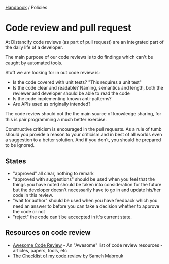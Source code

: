 [Handbook](../../README.md) / Policies

# Code review and pull request

At Distancify code reviews (as part of pull request) are an integrated part of the daily life of a developer. 

The main purpose of our code reviews is to do findings which can't be caught by automated tools.

Stuff we are looking for in out code review is:

- Is the code covered with unit tests? "This requires a unit test"
- Is the code clear and readable? Naming, semantics and length, both the reviewer and developer should be able to read the code
- Is the code implementing known anti-patterns? 
- Are APIs used as originally intended?

The code review should not the the main source of knowledge sharing, for this is pair programming a much better exercise.

Constructive criticism is encouraged in the pull requests. As a rule of tumb should you provide a reason to your criticism and in best of all worlds even a suggestion to a better solution. And if you don't, you should be prepared to be ignored.

## States
- "approved" all clear, nothing to remark
- "approved with suggestions" should be used when you feel that the things you have noted should be taken into consideration for the future but the developer doesn't necessarily have to go in and update his/her code in this review.
- "wait for author" should be used when you have feedback which you need an answer to before you can take a decision whether to approve the code or not 
- "reject" the code can't be accecpted in it's current state.

## Resources on code review

- [Awesome Code Review](https://github.com/joho/awesome-code-review) - An "Awesome" list of code review resources - articles, papers, tools, etc 
- [The Checklist of my code review](https://medium.com/@same7mabrouk/the-checklist-of-my-code-review-18cc6f6fb5b3) by Sameh Mabrouk
